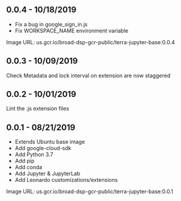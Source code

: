 ## 0.0.4 - 10/18/2019

- Fix a bug in google_sign_in.js
- Fix WORKSPACE_NAME environment variable
  
Image URL: us.gcr.io/broad-dsp-gcr-public/terra-jupyter-base:0.0.4

## 0.0.3 - 10/09/2019

Check Metadata and lock interval on extension are now staggered

## 0.0.2 - 10/01/2019

Lint the .js extension files

## 0.0.1 - 08/21/2019

- Extends Ubuntu base image
- Add google-cloud-sdk
- Add Python 3.7
- Add pip
- Add conda
- Add Jupyter & JupyterLab
- Add Leonardo customizations/extensions

Image URL: us.gcr.io/broad-dsp-gcr-public/terra-jupyter-base:0.0.1